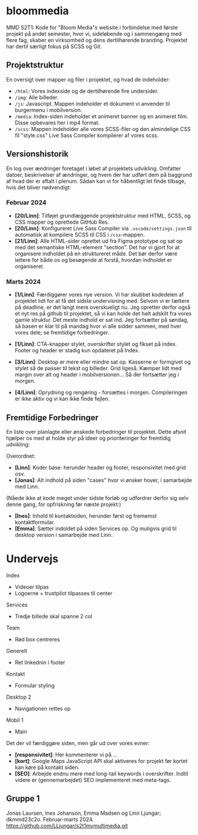 # bloommedia
MMD S2T1: Kode for "Bloom Media"s website i forbindelse med første projekt på andet semester, hvor vi, sideløbende og i sammengæng med flere fag, skaber en virksomhed og dens dertilhørende branding. Projektet har dertil særligt fokus på SCSS og Git. 

## Projektstruktur
En oversigt over mapper og filer i projektet, og hvad de indeholder:

- `/html`: Vores indexside og de dertilhørende fire undersider. 
- `/img`: Alle billeder.  
- `/js`: Javascript. Mappen indeholder et dokument vi anvender til burgermenu i mobilversion. 
- `/media`: Index-siden indeholder et animeret banner og en animeret film. Disse opbevares her i mp4 format.  
- `/scss`: Mappen indeholder alle vores SCSS-filer og den almindelige CSS fil "style.css" Live Sass Compiler kompilerer af vores scss.

## Versionshistorik

En log over ændringer foretaget i løbet af projektets udvikling. Omfatter datoer, beskrivelser af ændringer, og hvem der har udført dem på baggrund af hvad der er aftalt i plenum. Sådan kan vi for håbentligt let finde tilbage, hvis det bliver nødvendigt: 

### Februar 2024

- **[20/Linn]**: Tilføjet grundlæggende projektstruktur med HTML, SCSS, og CSS mapper og oprettede GitHub Res.
- **[20/Linn]**: Konfigureret Live Sass Compiler via `.vscode/settings.json` til automatisk at kompilere SCSS til CSS i `/css`-mappen.
- **[21/Linn]**: Alle HTML-sider oprettet ud fra Figma prototype og sat op med det semantiske HTML-element "section". Det har vi gjort for at organisere indholdet på en struktureret måde. Det bør derfor være lettere for både os og besøgende at forstå, hvordan indholdet er organiseret.  

### Marts 2024

- **[1/Linn]**: Færdiggører vores nye version. Vi har skubbet kodedelen af projektet lidt for at få det sidste undervisning med. Selvom vi er tættere på deadline, er det langt mere overskueligt nu. Jeg opretter derfor også et nyt res på github til projektet, så vi kan holde det helt adskilt fra vores gamle struktur. Det meste indhold er sat ind. Jeg fortsætter på søndag, så basen er klar til på mandag hvor vi alle sidder sammen, med hver vores dele; se fremtidige forbedringer. 
- **[1/Linn]**: CTA-knapper stylet, overskrifter stylet og fikset på index. Footer og header er stadig kun opdateret på Index. 

- **[3/Linn]**: Desktop er mere eller mindre sat op. Kasserne er formgivet og stylet så de passer til tekst og billeder. Grid ligeså. Kæmper lidt med margin over alt og header i mobilversionen... Så der fortsætter jeg i morgen.  

- **[4/Linn]**: Oprydning og rengøring - forsættes i morgen. Compileringen er ikke aktiv og vi kan ikke finde fejlen.  



## Fremtidige Forbedringer

En liste over planlagte eller ønskede forbedringer til projektet. Dette afsnit hjælper os med at holde styr på ideer og prioriteringer for fremtidig udvikling:

Overordnet:
- **[Linn]**: Koder base: herunder header og footer, responsivitet med grid osv. 
- **[Jonas]**: Alt indhold på siden "cases" hvor vi ønsker hover, i samarbejde med Linn.

(Nåede ikke at kode meget under sidste forløb og udfordrer derfor sig selv denne gang, for opfriskning før næste projekt:)
- **[Ines]**: Inhold til kontaktsiden, herunder først og frememst kontaktformular.
- **[Emma]**: Sætter indoldet på siden Services op. Og muligvis grid til desktop version i samarbejde med Linn. 

# Undervejs

Index
- Videoer tilpas
- Logoerne + trustpilot tilpasses til center

Services
- Tredje billede skal spanne 2 col

Team
- Rød box centreres

Generelt
- Ret linkednin i footer

Kontakt
- Formular styling 

Desktop 2
- Navigationen rettes op

Mobil 1
- Main


Det der vil færdiggøre siden, men går ud over vores evner: 
- **[responsivitet]**: Her kommenterer vi på ...
- **[kort]**: Google Maps JavaScript API skal aktiveres for projekt før kortet kan køre på kontakt siden.
- **[SEO]**: Arbejde endnu mere med long-tail keywords i overskrifter. Indtil videre er (gennemarbejdet) SEO implementeret med meta-tags.

## Gruppe 1

Jonas Laursen, Ines Johanson, Emma Madsen og Linn Ljungar; dkmmd23c2o. Februar-marts 2024. 
https://github.com/LLjungar/s2t1mymultimedia.git

